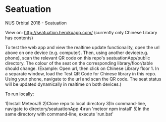 # Seatuation
NUS Orbital 2018 - Seatuation

View on: http://seatuation.herokuapp.com/ (currently only Chinese Library has contents)

To test the web app and view the realtime update functionality, open the url above on one device (e.g. computer). Then, using another device(e.g. phone), scan the relevant QR code on this repo's seatuationApp/public directory. The colour of the seat on the corresponding library/floor/table should change. 
(Example: Open url, then click on Chinese Library floor 1. In a separate window, load the Test QR Code for Chinese library in this repo. Using your phone, navigate to the url and scan the QR code. The seat status will be updated dynamically in realtime on both devices.)

To run locally:

1)Install MeteorJS
2)Clone repo to local directory
3)In command-line, navigate to directory/seatuationApp
4)run 'meteor npm install'
5)In the same directory with command-line, execute 'run.bat'